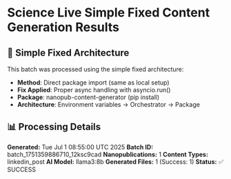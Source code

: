 # Science Live Simple Fixed Content Generation Results

## 🔧 Simple Fixed Architecture

This batch was processed using the simple fixed architecture:

- **Method**: Direct package import (same as local setup)
- **Fix Applied**: Proper async handling with asyncio.run()
- **Package**: nanopub-content-generator (pip install)
- **Architecture**: Environment variables → Orchestrator → Package

## 📊 Processing Details
**Generated:** Tue Jul  1 08:55:00 UTC 2025
**Batch ID:** batch_1751359886710_12ksc9cad
**Nanopublications:** 1
**Content Types:** linkedin_post
**AI Model:** llama3:8b
**Generated Files:** 1 (Success: 1)
**Status:** ✅ SUCCESS
